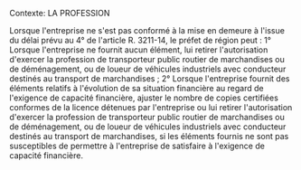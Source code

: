 Contexte: LA PROFESSION

Lorsque l'entreprise ne s'est pas conformé à la mise en demeure à l'issue du délai prévu au 4° de l'article R. 3211-14, le préfet de région peut : 1° Lorsque l'entreprise ne fournit aucun élément, lui retirer l'autorisation d'exercer la profession de transporteur public routier de marchandises ou de déménagement, ou de loueur de véhicules industriels avec conducteur destinés au transport de marchandises ; 2° Lorsque l'entreprise fournit des éléments relatifs à l'évolution de sa situation financière au regard de l'exigence de capacité financière, ajuster le nombre de copies certifiées conformes de la licence détenues par l'entreprise ou lui retirer l'autorisation d'exercer la profession de transporteur public routier de marchandises ou de déménagement, ou de loueur de véhicules industriels avec conducteur destinés au transport de marchandises, si les éléments fournis ne sont pas susceptibles de permettre à l'entreprise de satisfaire à l'exigence de capacité financière.